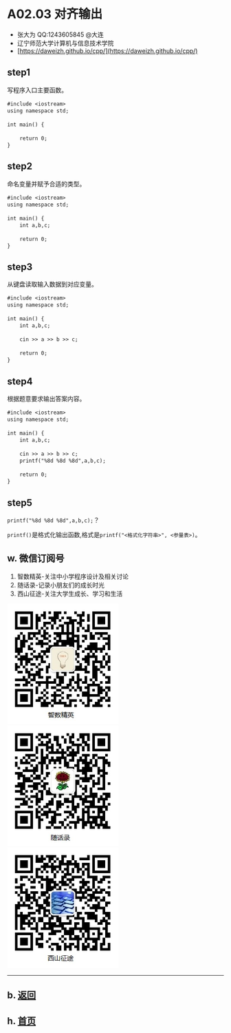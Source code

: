 # A02.03 对齐输出

- 张大为 QQ:1243605845 @大连
- 辽宁师范大学计算机与信息技术学院
- [https://daweizh.github.io/cpp/](https://daweizh.github.io/cpp/) 

## step1

写程序入口主要函数。

~~~
#include <iostream>
using namespace std;

int main() {

    return 0;
}
~~~

## step2

命名变量并赋予合适的类型。

~~~
#include <iostream>
using namespace std;

int main() {
    int a,b,c;

    return 0;
}
~~~

## step3

从键盘读取输入数据到对应变量。

~~~
#include <iostream>
using namespace std;

int main() {
    int a,b,c;

    cin >> a >> b >> c;

    return 0;
}
~~~

## step4

根据题意要求输出答案内容。

~~~
#include <iostream>
using namespace std;

int main() {
    int a,b,c;

    cin >> a >> b >> c;
    printf("%8d %8d %8d",a,b,c);

    return 0;
}
~~~

## step5

`printf("%8d %8d %8d",a,b,c);`？

`printf()`是格式化输出函数,格式是`printf("<格式化字符串>", <参量表>)`。


## w. 微信订阅号

1. 智数精英-关注中小学程序设计及相关讨论
2. 随话录-记录小朋友们的成长时光
2. 西山征途-关注大学生成长、学习和生活

![欢迎关注“智数精英”订阅号](../../assets/me/img/idea8.jpg)
![欢迎关注“随话录”订阅号](../../assets/me/img/shl8.jpg)
![欢迎关注“西山征途”订阅号](../../assets/me/img/xszt8.jpg)

----------

## b. [返回](../)
    
## h. [首页](../../)

 